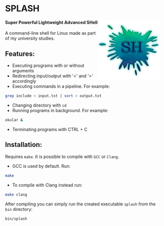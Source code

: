 # SPLASH

<img src="images/logo.png" align="right" width="200" heigth="200">

#### Super Powerful Lightweight Advanced SHell
A command-line shell for Linux made as part of my university studies.

## Features:
- Executing programs with or without arguments
- Redirecting input/output with '<' and '>' accordingly
- Executing commands in a pipeline. For example:
```sh
grep include < input.txt | sort > output.txt
```
- Changing directory with `cd`
- Running programs in background. For example:
```sh
okular &
```
- Terminating programs with CTRL + C

## Installation:
Requires `make`.
It is possible to compile with `GCC` or `Clang`.

- GCC is used by default. Run:
```sh
make
```

- To compile with Clang instead run:
```sh
make clang
```

After compiling you can simply run the created executable `splash` from the `bin` directory:
```sh
bin/splash
```
